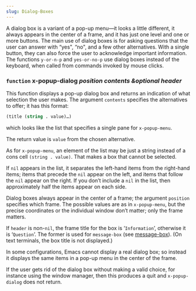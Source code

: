 ```yaml
---
slug: Dialog-Boxes
---
```


A dialog box is a variant of a pop-up menu—it looks a little different, it always appears in the center of a frame, and it has just one level and one or more buttons. The main use of dialog boxes is for asking questions that the user can answer with “yes", “no", and a few other alternatives. With a single button, they can also force the user to acknowledge important information. The functions `y-or-n-p` and `yes-or-no-p` use dialog boxes instead of the keyboard, when called from commands invoked by mouse clicks.

### <span className="tag function">`function`</span> **x-popup-dialog** *position contents \&optional header*

This function displays a pop-up dialog box and returns an indication of what selection the user makes. The argument `contents` specifies the alternatives to offer; it has this format:

```lisp
(title (string . value)…)
```

which looks like the list that specifies a single pane for `x-popup-menu`.

The return value is `value` from the chosen alternative.

As for `x-popup-menu`, an element of the list may be just a string instead of a cons cell `(string . value)`. That makes a box that cannot be selected.

If `nil` appears in the list, it separates the left-hand items from the right-hand items; items that precede the `nil` appear on the left, and items that follow the `nil` appear on the right. If you don’t include a `nil` in the list, then approximately half the items appear on each side.

Dialog boxes always appear in the center of a frame; the argument `position` specifies which frame. The possible values are as in `x-popup-menu`, but the precise coordinates or the individual window don’t matter; only the frame matters.

If `header` is non-`nil`, the frame title for the box is ‘`Information`’, otherwise it is ‘`Question`’. The former is used for `message-box` (see [message-box](/docs/elisp/message_002dbox)). (On text terminals, the box title is not displayed.)

In some configurations, Emacs cannot display a real dialog box; so instead it displays the same items in a pop-up menu in the center of the frame.

If the user gets rid of the dialog box without making a valid choice, for instance using the window manager, then this produces a quit and `x-popup-dialog` does not return.
